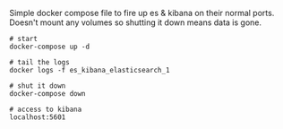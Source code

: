 Simple docker compose file to fire up es & kibana on their normal ports. Doesn't mount any volumes so shutting it down means data is gone.

```
# start
docker-compose up -d

# tail the logs
docker logs -f es_kibana_elasticsearch_1

# shut it down
docker-compose down

# access to kibana
localhost:5601

```

